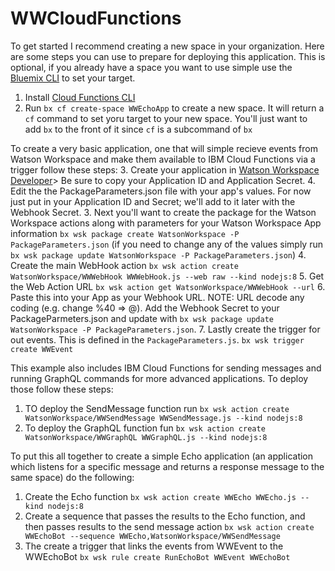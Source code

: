 # WWCloudFunctions

To get started I recommend creating a new space in your organization. Here are some steps you can use to prepare for deploying this application. This is optional, if you already have a space you want to use simple use the [Bluemix CLI](https://console.bluemix.net/docs/cli/reference/bluemix_cli/get_started.html#getting-started) to set your target.
1. Install [Cloud Functions CLI](https://console.bluemix.net/openwhisk/learn/cli)
2. Run `bx cf create-space WWEchoApp` to create a new space. It will return a `cf` command to set yoru target to your new space. You'll just want to add `bx` to the front of it since `cf` is a subcommand of `bx`

To create a very basic application, one that will simple recieve events from Watson Workspace and make them available to IBM Cloud Functions via a trigger follow these steps:
3. Create your application in [Watson Workspace Developer](https://developer.watsonwork.ibm.com/apps)> Be sure to copy your Application ID and Application Secret.
4. Edit the the PackageParameters.json file with your app's values. For now just put in your Application ID and Secret; we'll add to it later with the Webhook Secret.
3. Next you'll want to create the package for the Watson Workspace actions along with parameters for your Watson Workspace App information `bx wsk package create WatsonWorkspace -P PackageParameters.json` (if you need to change any of the values simply run `bx wsk package update WatsonWorkspace -P PackageParameters.json`)
4. Create the main WebHook action `bx wsk action create WatsonWorkspace/WWWebHook WWWebHook.js --web raw --kind nodejs:8`
5. Get the Web Action URL `bx wsk action get WatsonWorkspace/WWWebHook --url`
6. Paste this into your App as your Webhook URL. NOTE: URL decode any coding (e.g. change %40 => @). Add the Webhook Secret to your PackageParmeters.json and update with `bx wsk package update WatsonWorkspace -P PackageParameters.json`.
7. Lastly create the trigger for out events. This is defined in the `PackageParameters.js`. `bx wsk trigger create WWEvent`

This example also includes IBM Cloud Functions for sending messages and running GraphQL commands for more advanced applications. To deploy those follow these steps:
1. TO deploy the SendMessage function run `bx wsk action create WatsonWorkspace/WWSendMessage WWSendMessage.js --kind nodejs:8`
2. To deploy the GraphQL function fun `bx wsk action create WatsonWorkspace/WWGraphQL WWGraphQL.js --kind nodejs:8`

To put this all together to create a simple Echo application (an application which listens for a specific message and returns a response message to the same space) do the following:
1. Create the Echo function `bx wsk action create WWEcho WWEcho.js --kind nodejs:8`
2. Create a sequence that passes the results to the Echo function, and then passes results to the send message action `bx wsk action create WWEchoBot --sequence WWEcho,WatsonWorkspace/WWSendMessage`
3. The create a trigger that links the events from WWEvent to the WWEchoBot `bx wsk rule create RunEchoBot WWEvent WWEchoBot`
